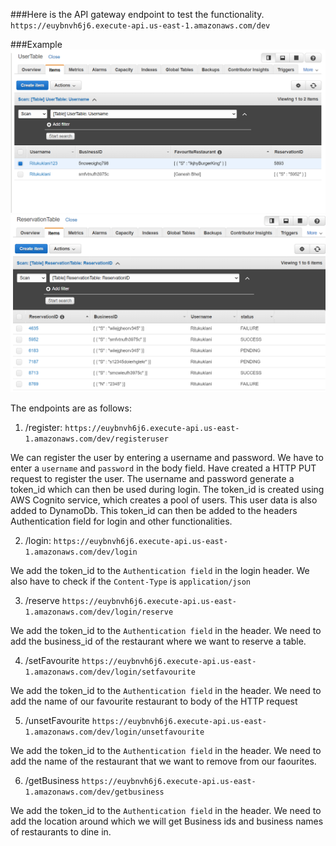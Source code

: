 ###Here is the API gateway endpoint to test the functionality.
`https://euybnvh6j6.execute-api.us-east-1.amazonaws.com/dev`

###Example
![example](Images/UserTable.PNG)
![example](Images/ReservationTable.PNG)

The endpoints are as follows:
1. /register:
`https://euybnvh6j6.execute-api.us-east-1.amazonaws.com/dev/registeruser`

We can register the user by entering a username and password.
We have to enter a `username` and `password` in the body field. 
Have created a HTTP PUT request to register the user. 
The username and password generate a token_id which can then be used during login.
The token_id is created using AWS Cognito service, which creates a pool of users.
This user data is also added to DynamoDb.
This token_id can then be added to the headers Authentication field for login and other functionalities.

2. /login: 
`https://euybnvh6j6.execute-api.us-east-1.amazonaws.com/dev/login`

We add the token_id to the `Authentication field` in the login header.
We also have to check if the `Content-Type` is `application/json`

3. /reserve
`https://euybnvh6j6.execute-api.us-east-1.amazonaws.com/dev/login/reserve`

We add the token_id to the `Authentication field` in the header.
We need to add the business_id of the restaurant where we want to reserve a table.

4. /setFavourite
`https://euybnvh6j6.execute-api.us-east-1.amazonaws.com/dev/login/setfavourite`

We add the token_id to the `Authentication field` in the header.
We need to add the name of our favourite restaurant to body of the HTTP request

5. /unsetFavourite
`https://euybnvh6j6.execute-api.us-east-1.amazonaws.com/dev/login/unsetfavourite`

We add the token_id to the `Authentication field` in the header.
We need to add the name of the restaurant that we want to remove from our faourites.

6. /getBusiness
`https://euybnvh6j6.execute-api.us-east-1.amazonaws.com/dev/getbusiness`

We add the token_id to the `Authentication field` in the header.
We need to add the location around which we will get Business ids and business names of restaurants
to dine in.
